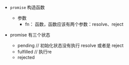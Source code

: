 - `promise` 构造函数
    - 参数
        - fn： 函数，函数应该有两个参数：resolve、reject

- promise 有三个状态
    - pending // 初始化状态没有执行 resolve 或者是 reject
    - fulfilled // 执行re
    - rejected